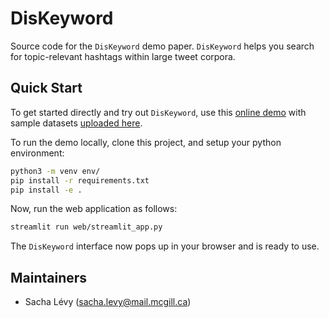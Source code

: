 # DisKeyword

Source code for the `DisKeyword` demo paper. `DisKeyword` helps you search for topic-relevant hashtags within large tweet corpora.

## Quick Start

To get started directly and try out `DisKeyword`, use this [online demo]() with sample datasets [uploaded here](https://drive.google.com/drive/folders/10eHg67mk3tKa5OrAS0nBVSVMXq7LhT7t?usp=sharing).

To run the demo locally, clone this project, and setup your python environment:
```bash
python3 -m venv env/
pip install -r requirements.txt
pip install -e .
```

Now, run the web application as follows:
```bash
streamlit run web/streamlit_app.py
```

The `DisKeyword` interface now pops up in your browser and is ready to use.

## Maintainers
- Sacha Lévy (sacha.levy@mail.mcgill.ca)